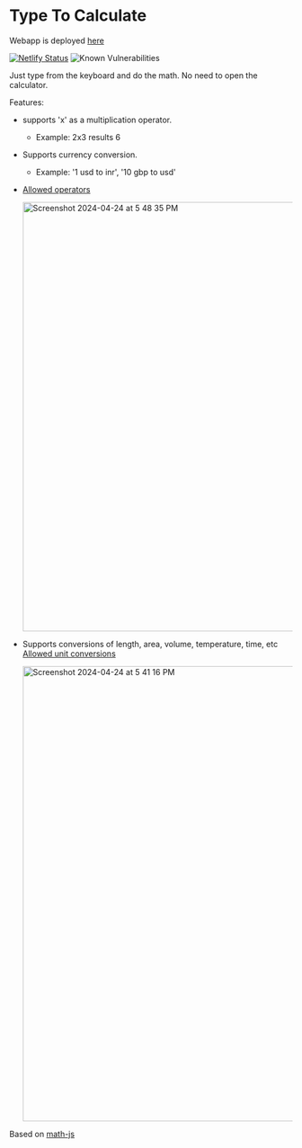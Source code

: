 # Type To Calculate

Webapp is deployed [here](https://typetocalculate.netlify.app/)

[![Netlify Status](https://api.netlify.com/api/v1/badges/4c3aa90c-d121-454b-b8c3-ae78a6eaf738/deploy-status)](https://app.netlify.com/sites/typetocalculate/deploys)
![Known Vulnerabilities](https://snyk.io/test/github/gokulk16/type-to-calculate-web/badge.svg)

Just type from the keyboard and do the math. No need to open the calculator.

Features:
- supports 'x' as a multiplication operator.
  - Example: 2x3 results 6
- Supports currency conversion.
  - Example: '1 usd to inr', '10 gbp to usd'
- [Allowed operators](https://mathjs.org/docs/expressions/syntax.html#operators)
  
  <img width="764" alt="Screenshot 2024-04-24 at 5 48 35 PM" src="https://github.com/gokulk16/type-to-calculate/assets/8376313/76f2b345-0413-412a-93b6-f967c5b12457">
- Supports conversions of length, area, volume, temperature, time, etc [Allowed unit conversions](https://mathjs.org/docs/datatypes/units.html#reference)
  
  <img width="810" alt="Screenshot 2024-04-24 at 5 41 16 PM" src="https://github.com/gokulk16/type-to-calculate/assets/8376313/9a88f75f-38c1-4e98-8f58-c216de31bd96">
Based on [math-js](https://www.npmjs.com/package/mathjs)
